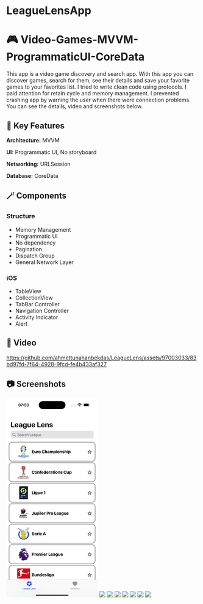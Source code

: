 # LeagueLensApp
 
# :video_game: Video-Games-MVVM-ProgrammaticUI-CoreData

This app is a video game discovery and search app. With this app you can discover games, search for them, see their details and save your favorite games to your favorites list. I tried to write clean code using protocols. I paid attention for retain cycle and memory management. I prevented crashing app by warning the user when there were connection problems. You can see the details, video and screenshots below.

## :nut_and_bolt: Key Features

**Architecture:** MVVM 

**UI:** Programmatic UI, No storyboard

**Networking:** URLSession

**Database:** CoreData 

## :magic_wand: Components

### Structure
- Memory Management 
- Programmatic UI
- No dependency
- Pagination
- Dispatch Group
- General Network Layer

### iOS
- TableView
- CollectionView
- TabBar Controller
- Navigation Controller
- Activity Indicator
- Alert
 
## :movie_camera: Video

https://github.com/ahmettunahanbekdas/LeagueLens/assets/97003033/83bd97fd-7f64-4928-9fcd-fe4b433af327

## :camera: Screenshots

<p float="left">
<img width="240" src="/ScreenShot/ss1.png">
<img width="240" src="/screenshots/ss2.png">
<img width="240" src="/screenshots/ss3.png">
<img width="240" src="/screenshots/ss4.png">
<img width="240" src="/screenshots/ss5.png">
<img width="240" src="/screenshots/ss6.png">
<img width="240" src="/screenshots/ss7.png">
<img width="240" src="/screenshots/ss8.png">
</p>






